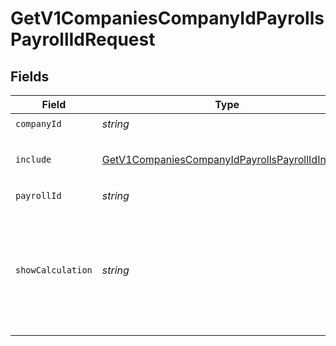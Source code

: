 # GetV1CompaniesCompanyIdPayrollsPayrollIdRequest


## Fields

| Field                                                                                                                                                                                                                                                                                                                           | Type                                                                                                                                                                                                                                                                                                                            | Required                                                                                                                                                                                                                                                                                                                        | Description                                                                                                                                                                                                                                                                                                                     |
| ------------------------------------------------------------------------------------------------------------------------------------------------------------------------------------------------------------------------------------------------------------------------------------------------------------------------------- | ------------------------------------------------------------------------------------------------------------------------------------------------------------------------------------------------------------------------------------------------------------------------------------------------------------------------------- | ------------------------------------------------------------------------------------------------------------------------------------------------------------------------------------------------------------------------------------------------------------------------------------------------------------------------------- | ------------------------------------------------------------------------------------------------------------------------------------------------------------------------------------------------------------------------------------------------------------------------------------------------------------------------------- |
| `companyId`                                                                                                                                                                                                                                                                                                                     | *string*                                                                                                                                                                                                                                                                                                                        | :heavy_check_mark:                                                                                                                                                                                                                                                                                                              | The UUID of the company                                                                                                                                                                                                                                                                                                         |
| `include`                                                                                                                                                                                                                                                                                                                       | [GetV1CompaniesCompanyIdPayrollsPayrollIdInclude](../../models/operations/getv1companiescompanyidpayrollspayrollidinclude.md)                                                                                                                                                                                                   | :heavy_minus_sign:                                                                                                                                                                                                                                                                                                              | Include the requested attribute in the response, for multiple attributes comma separate the values, i.e. `?include=benefits,deductions,taxes`                                                                                                                                                                                   |
| `payrollId`                                                                                                                                                                                                                                                                                                                     | *string*                                                                                                                                                                                                                                                                                                                        | :heavy_check_mark:                                                                                                                                                                                                                                                                                                              | The UUID of the payroll                                                                                                                                                                                                                                                                                                         |
| `showCalculation`                                                                                                                                                                                                                                                                                                               | *string*                                                                                                                                                                                                                                                                                                                        | :heavy_minus_sign:                                                                                                                                                                                                                                                                                                              | With show_calculation = true, the calculated values specified by the include parameter will be shown if the payroll is in an unprocessed, but calculated state.<br/>If a payroll is in an unprocessed, but calculated state and a call is made to this endpoint without show_calculation = true, the calculation will be “cleared.” |